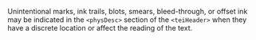 Unintentional marks, ink trails, blots, smears, bleed-through, or offset ink may be indicated in the `<physDesc>` section of the `<teiHeader>` when they have a discrete location or affect the reading of the text.